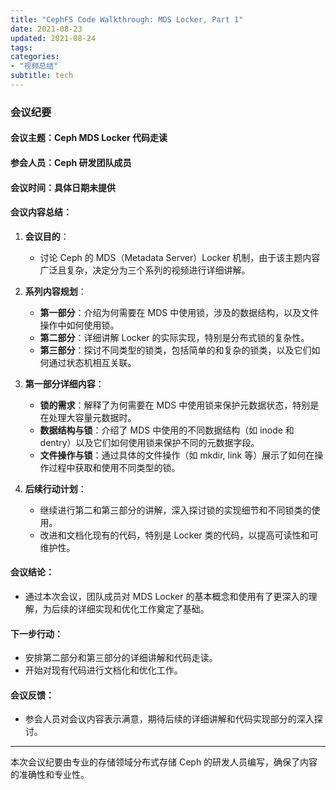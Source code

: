 ```yaml
---
title: "CephFS Code Walkthrough: MDS Locker, Part 1"
date: 2021-08-23
updated: 2021-08-24
tags:
categories:
- "视频总结"
subtitle: tech
---
```



### 会议纪要

#### 会议主题：Ceph MDS Locker 代码走读

#### 参会人员：Ceph 研发团队成员

#### 会议时间：具体日期未提供

#### 会议内容总结：

1. **会议目的**：
   - 讨论 Ceph 的 MDS（Metadata Server）Locker 机制，由于该主题内容广泛且复杂，决定分为三个系列的视频进行详细讲解。

2. **系列内容规划**：
   - **第一部分**：介绍为何需要在 MDS 中使用锁，涉及的数据结构，以及文件操作中如何使用锁。
   - **第二部分**：详细讲解 Locker 的实际实现，特别是分布式锁的复杂性。
   - **第三部分**：探讨不同类型的锁类，包括简单的和复杂的锁类，以及它们如何通过状态机相互关联。

3. **第一部分详细内容**：
   - **锁的需求**：解释了为何需要在 MDS 中使用锁来保护元数据状态，特别是在处理大容量元数据时。
   - **数据结构与锁**：介绍了 MDS 中使用的不同数据结构（如 inode 和 dentry）以及它们如何使用锁来保护不同的元数据字段。
   - **文件操作与锁**：通过具体的文件操作（如 mkdir, link 等）展示了如何在操作过程中获取和使用不同类型的锁。

4. **后续行动计划**：
   - 继续进行第二和第三部分的讲解，深入探讨锁的实现细节和不同锁类的使用。
   - 改进和文档化现有的代码，特别是 Locker 类的代码，以提高可读性和可维护性。

#### 会议结论：
- 通过本次会议，团队成员对 MDS Locker 的基本概念和使用有了更深入的理解，为后续的详细实现和优化工作奠定了基础。

#### 下一步行动：
- 安排第二部分和第三部分的详细讲解和代码走读。
- 开始对现有代码进行文档化和优化工作。

#### 会议反馈：
- 参会人员对会议内容表示满意，期待后续的详细讲解和代码实现部分的深入探讨。

---

本次会议纪要由专业的存储领域分布式存储 Ceph 的研发人员编写，确保了内容的准确性和专业性。